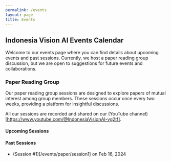 ```yaml
---
permalink: /events
layout: page
title: Events
---
```


## Indonesia Vision AI Events Calendar

Welcome to our events page where you can find details about upcoming events and past sessions. Currently, we host a paper reading group discussion, but we are open to suggestions for future events and collaborations.

### Paper Reading Group

Our paper reading group sessions are designed to explore papers of mutual interest among group members. These sessions occur once every two weeks, providing a platform for insightful discussions.

All our sessions are recorded and shared on our (YouTube channel)[https://www.youtube.com/@IndonesiaVisionAI-vg2tf].

#### Upcoming Sessions


#### Past Sessions

- (Session #1)[/events/paper/session1] on Feb 16, 2024